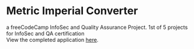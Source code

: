 # Metric Imperial Converter

a freeCodeCamp InfoSec and Quality Assurance Project. 1st of 5 projects for InfoSec and QA certification</br>
View the completed application [here](https://ginger-guppy.glitch.me/).
